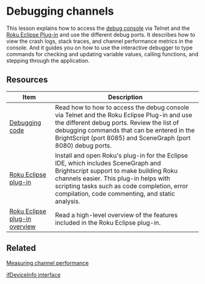 # Debugging channels

This lesson explains how to access the [debug console](https://developer.roku.com/docs/developer-program/debugging/debugging-channels.md) via Telnet and the [Roku Eclipse Plug-in](https://devtools.web.roku.com/ide/eclipse/plugin) and use the different debug ports. It describes how to view the crash logs, stack traces, and channel performance metrics in the console. And it guides you on how to use the interactive debugger to type commands for checking and updating variable values, calling functions, and stepping through the application.

## Resources

| Item                                                         | Description                                                  |
| ------------------------------------------------------------ | ------------------------------------------------------------ |
| [Debugging code](https://developer.roku.com/docs/developer-program/debugging/debugging-channels.md) | Read how to how to access the debug console via Telnet and the Roku Eclipse Plug-in and use the different debug ports. Review the list of debugging commands that can be entered in the BrightScript (port 8085) and SceneGraph (port 8080) debug ports. |
| [Roku Eclipse plug-in](https://devtools.web.roku.com/ide/eclipse/plugin) | Install and open Roku's plug-in for the Eclipse IDE, which includes SceneGraph and Brightscript support to make building Roku channels easier. This plug-in helps with scripting tasks such as code completion, error compilation, code commenting, and static analysis. |
| [Roku Eclipse plug-in overview](https://developer.roku.com/docs/developer-program/getting-started/ide-support.md) | Read a high-level overview of the features included in the Roku Eclipse plug-in. |

## Related

[Measuring channel performance](docs/developer-program/performance-guide/measuring-channel-performance.md)

[ifDeviceInfo interface](https://developer.roku.com/docs/references/brightscript/interfaces/ifdeviceinfo.md)

